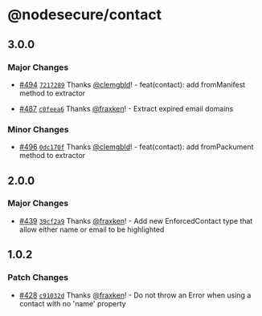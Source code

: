 # @nodesecure/contact

## 3.0.0

### Major Changes

- [#494](https://github.com/NodeSecure/scanner/pull/494) [`7217289`](https://github.com/NodeSecure/scanner/commit/72172897bb1b75d98d2c8797e077d20f7e15ab4d) Thanks [@clemgbld](https://github.com/clemgbld)! - feat(contact): add fromManifest method to extractor

- [#487](https://github.com/NodeSecure/scanner/pull/487) [`c0feea6`](https://github.com/NodeSecure/scanner/commit/c0feea60818a783750b088909c7d0283beb8ecda) Thanks [@fraxken](https://github.com/fraxken)! - Extract expired email domains

### Minor Changes

- [#496](https://github.com/NodeSecure/scanner/pull/496) [`0dc170f`](https://github.com/NodeSecure/scanner/commit/0dc170f2641bcce18499f0ba38a019768ef4e4a3) Thanks [@clemgbld](https://github.com/clemgbld)! - feat(contact): add fromPackument method to extractor

## 2.0.0

### Major Changes

- [#439](https://github.com/NodeSecure/scanner/pull/439) [`39cf2a9`](https://github.com/NodeSecure/scanner/commit/39cf2a92568aff3cbb44ba3dccf44c323f971119) Thanks [@fraxken](https://github.com/fraxken)! - Add new EnforcedContact type that allow either name or email to be highlighted

## 1.0.2

### Patch Changes

- [#428](https://github.com/NodeSecure/scanner/pull/428) [`c91032d`](https://github.com/NodeSecure/scanner/commit/c91032d5aa24ae08d0822790e96c83d3a614b4f3) Thanks [@fraxken](https://github.com/fraxken)! - Do not throw an Error when using a contact with no 'name' property
